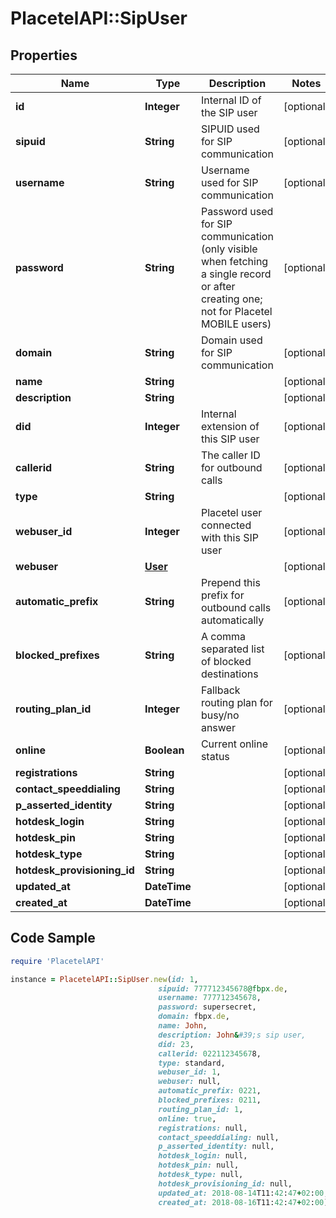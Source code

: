 # PlacetelAPI::SipUser

## Properties

Name | Type | Description | Notes
------------ | ------------- | ------------- | -------------
**id** | **Integer** | Internal ID of the SIP user | [optional] 
**sipuid** | **String** | SIPUID used for SIP communication | [optional] 
**username** | **String** | Username used for SIP communication | [optional] 
**password** | **String** | Password used for SIP communication (only visible when fetching a single record or after creating one; not for Placetel MOBILE users) | [optional] 
**domain** | **String** | Domain used for SIP communication | [optional] 
**name** | **String** |  | [optional] 
**description** | **String** |  | [optional] 
**did** | **Integer** | Internal extension of this SIP user | [optional] 
**callerid** | **String** | The caller ID for outbound calls | [optional] 
**type** | **String** |  | [optional] 
**webuser_id** | **Integer** | Placetel user connected with this SIP user | [optional] 
**webuser** | [**User**](User.md) |  | [optional] 
**automatic_prefix** | **String** | Prepend this prefix for outbound calls automatically | [optional] 
**blocked_prefixes** | **String** | A comma separated list of blocked destinations | [optional] 
**routing_plan_id** | **Integer** | Fallback routing plan for busy/no answer | [optional] 
**online** | **Boolean** | Current online status | [optional] 
**registrations** | **String** |  | [optional] 
**contact_speeddialing** | **String** |  | [optional] 
**p_asserted_identity** | **String** |  | [optional] 
**hotdesk_login** | **String** |  | [optional] 
**hotdesk_pin** | **String** |  | [optional] 
**hotdesk_type** | **String** |  | [optional] 
**hotdesk_provisioning_id** | **String** |  | [optional] 
**updated_at** | **DateTime** |  | [optional] 
**created_at** | **DateTime** |  | [optional] 

## Code Sample

```ruby
require 'PlacetelAPI'

instance = PlacetelAPI::SipUser.new(id: 1,
                                 sipuid: 777712345678@fbpx.de,
                                 username: 777712345678,
                                 password: supersecret,
                                 domain: fbpx.de,
                                 name: John,
                                 description: John&#39;s sip user,
                                 did: 23,
                                 callerid: 022112345678,
                                 type: standard,
                                 webuser_id: 1,
                                 webuser: null,
                                 automatic_prefix: 0221,
                                 blocked_prefixes: 0211,
                                 routing_plan_id: 1,
                                 online: true,
                                 registrations: null,
                                 contact_speeddialing: null,
                                 p_asserted_identity: null,
                                 hotdesk_login: null,
                                 hotdesk_pin: null,
                                 hotdesk_type: null,
                                 hotdesk_provisioning_id: null,
                                 updated_at: 2018-08-14T11:42:47+02:00,
                                 created_at: 2018-08-16T11:42:47+02:00)
```


